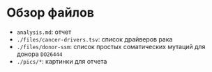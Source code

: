 # Обзор файлов
- `analysis.md`: отчет
- `./files/cancer-drivers.tsv`: список драйверов рака
- `./files/donor-ssm`: список простых соматических мутаций для донора `DO26444`
- `./pics/*`: картинки для отчета
